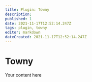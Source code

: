 ```yaml
---
title: Plugin: Towny
description: 
published: 1
date: 2021-11-17T12:52:14.247Z
tags: plugin, towny
editor: markdown
dateCreated: 2021-11-17T12:52:14.247Z
---
```


# Towny
Your content here